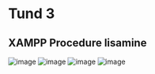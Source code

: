 # Tund 3
## XAMPP Procedure lisamine
![image](https://github.com/user-attachments/assets/ae278ea3-ac03-4311-986d-9e510664a9a4)
![image](https://github.com/user-attachments/assets/845be8de-0d06-4814-8f0c-22cc2b6d4d12)
![image](https://github.com/user-attachments/assets/944b23b8-7c5c-49aa-8d2b-21c64647ae91)
![image](https://github.com/user-attachments/assets/63e17772-1107-4ad0-91b8-a513faba6e59)

